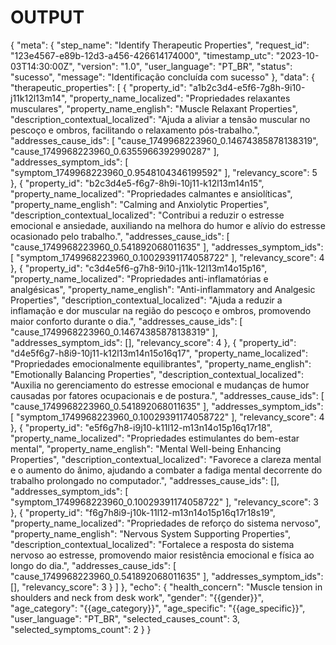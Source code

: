 

# OUTPUT

{
  "meta": {
    "step_name": "Identify Therapeutic Properties",
    "request_id": "123e4567-e89b-12d3-a456-426614174000",
    "timestamp_utc": "2023-10-03T14:30:00Z",
    "version": "1.0",
    "user_language": "PT_BR",
    "status": "sucesso",
    "message": "Identificação concluída com sucesso"
  },
  "data": {
    "therapeutic_properties": [
      {
        "property_id": "a1b2c3d4-e5f6-7g8h-9i10-j11k12l13m14",
        "property_name_localized": "Propriedades relaxantes musculares",
        "property_name_english": "Muscle Relaxant Properties",
        "description_contextual_localized": "Ajuda a aliviar a tensão muscular no pescoço e ombros, facilitando o relaxamento pós-trabalho.",
        "addresses_cause_ids": [
          "cause_1749968223960_0.14674385878138319",
          "cause_1749968223960_0.6355966392990287"
        ],
        "addresses_symptom_ids": [
          "symptom_1749968223960_0.9548104346199592"
        ],
        "relevancy_score": 5
      },
      {
        "property_id": "b2c3d4e5-f6g7-8h9i-10j11-k12l13m14n15",
        "property_name_localized": "Propriedades calmantes e ansiolíticas",
        "property_name_english": "Calming and Anxiolytic Properties",
        "description_contextual_localized": "Contribui a reduzir o estresse emocional e ansiedade, auxiliando na melhora do humor e alívio do estresse ocasionado pelo trabalho.",
        "addresses_cause_ids": [
          "cause_1749968223960_0.541892068011635"
        ],
        "addresses_symptom_ids": [
          "symptom_1749968223960_0.10029391174058722"
        ],
        "relevancy_score": 4
      },
      {
        "property_id": "c3d4e5f6-g7h8-9i10-j11k-12l13m14o15p16",
        "property_name_localized": "Propriedades anti-inflamatórias e analgésicas",
        "property_name_english": "Anti-inflammatory and Analgesic Properties",
        "description_contextual_localized": "Ajuda a reduzir a inflamação e dor muscular na região do pescoço e ombros, promovendo maior conforto durante o dia.",
        "addresses_cause_ids": [
          "cause_1749968223960_0.14674385878138319"
        ],
        "addresses_symptom_ids": [],
        "relevancy_score": 4
      },
      {
        "property_id": "d4e5f6g7-h8i9-10j11-k12l13m14n15o16q17",
        "property_name_localized": "Propriedades emocionalmente equilibrantes",
        "property_name_english": "Emotionally Balancing Properties",
        "description_contextual_localized": "Auxilia no gerenciamento do estresse emocional e mudanças de humor causadas por fatores ocupacionais e de postura.",
        "addresses_cause_ids": [
          "cause_1749968223960_0.541892068011635"
        ],
        "addresses_symptom_ids": [
          "symptom_1749968223960_0.10029391174058722"
        ],
        "relevancy_score": 4
      },
      {
        "property_id": "e5f6g7h8-i9j10-k11l12-m13n14o15p16q17r18",
        "property_name_localized": "Propriedades estimulantes do bem-estar mental",
        "property_name_english": "Mental Well-being Enhancing Properties",
        "description_contextual_localized": "Favorece a clareza mental e o aumento do ânimo, ajudando a combater a fadiga mental decorrente do trabalho prolongado no computador.",
        "addresses_cause_ids": [],
        "addresses_symptom_ids": [
          "symptom_1749968223960_0.10029391174058722"
        ],
        "relevancy_score": 3
      },
      {
        "property_id": "f6g7h8i9-j10k-11l12-m13n14o15p16q17r18s19",
        "property_name_localized": "Propriedades de reforço do sistema nervoso",
        "property_name_english": "Nervous System Supporting Properties",
        "description_contextual_localized": "Fortalece a resposta do sistema nervoso ao estresse, promovendo maior resistência emocional e física ao longo do dia.",
        "addresses_cause_ids": [
          "cause_1749968223960_0.541892068011635"
        ],
        "addresses_symptom_ids": [],
        "relevancy_score": 3
      }
    ]
  },
  "echo": {
    "health_concern": "Muscle tension in shoulders and neck from desk work",
    "gender": "{{gender}}",
    "age_category": "{{age_category}}",
    "age_specific": "{{age_specific}}",
    "user_language": "PT_BR",
    "selected_causes_count": 3,
    "selected_symptoms_count": 2
  }
}